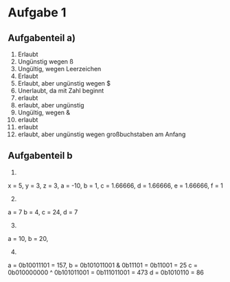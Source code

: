 # Aufgabe 1
## Aufgabenteil a)

1) Erlaubt
2) Ungünstig wegen ß
3) Ungültig, wegen Leerzeichen
4) Erlaubt
5) Erlaubt, aber ungünstig wegen $
6) Unerlaubt, da mit Zahl beginnt
7) erlaubt
8) erlaubt, aber ungünstig
9) Ungültig, wegen &
10) erlaubt
11) erlaubt
12) erlaubt, aber ungünstig wegen großbuchstaben am Anfang

## Aufgabenteil b

1) 
x = 5, 
y = 3, 
z = 3, 
a = -10,
b = 1,
c = 1.66666,
d = 1.66666,
e = 1.66666,
f = 1

2)
a = 7
b = 4,
c = 24,
d = 7

3)
a = 10,
b = 20,

4)
a = 0b10011101 = 157,
b = 0b101011001 & 0b11101 = 0b11001 = 25
c = 0b010000000 ^ 0b101011001 = 0b111011001 = 473
d = 0b1010110 = 86